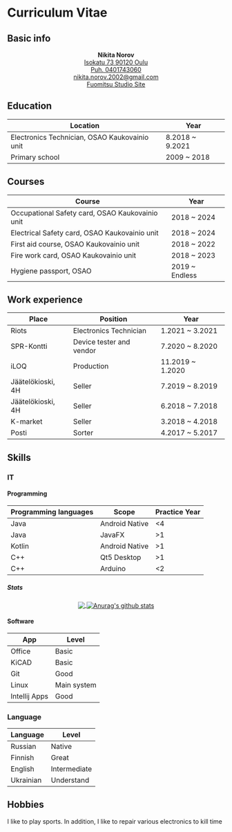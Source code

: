 # Curriculum Vitae

## Basic info

<div align="center">
    <b>Nikita Norov</b>
    <br><a href="https://www.google.com/maps/place/Isokatu+73,+90120+Oulu">Isokatu 73 90120 Oulu</a>
    <br><a href="tel:+358401743060">Puh. 0401743060</a>
    <br><a href="mailto:nikita.norov.2002@gmail.com">nikita.norov.2002@gmail.com</a>
    <br><a href="https://fstudio.dev">Fuomitsu Studio Site</a>
</div>

## Education

<div align="center">
  <table>
    <thead>
      <tr>
        <th>Location</th>
        <th>Year</th>
      </tr>
   </thead>
   <tbody>
    <tr>
      <td>Electronics Technician, OSAO Kaukovainio unit</td>
      <td>8.2018 ~ 9.2021</td>
     </tr>
     <tr>
       <td>Primary school</td>
       <td>2009 ~ 2018</td>
     </tr>
    </tbody>
  </table>
</div>

## Courses

<div align="center">
  <table>
    <thead>
      <tr>
        <th>Course</th>
        <th>Year</th>
      </tr>
   </thead>
   <tbody>
    <tr>
      <td>Occupational Safety card, OSAO Kaukovainio unit</td>
      <td>2018 ~ 2024</td>
     </tr>
     <tr>
       <td>Electrical Safety card, OSAO Kaukovainio unit</td>
       <td>2018 ~ 2024</td>
     </tr>
     <tr>
       <td>First aid course, OSAO Kaukovainio unit</td>
       <td>2018 ~ 2022</td>
     </tr>
     <tr>
       <td>Fire work card, OSAO Kaukovainio unit</td>
       <td>2018 ~ 2023</td>
     </tr>
     <tr>
       <td>Hygiene passport, OSAO</td>
       <td>2019 ~ Endless</td>
     </tr>
    </tbody>
  </table>
</div>

## Work experience

<div align="center">
  <table>
    <thead>
      <tr>
        <th>Place</th>
        <th>Position</th>
        <th>Year</th>
      </tr>
   </thead>
   <tbody>
    <tr>
      <td>Riots</td>
      <td>Electronics Technician</td>
      <td>1.2021 ~ 3.2021</td>
     </tr>
     <tr>
       <td>SPR-Kontti</td>
       <td>Device tester and vendor</td>
       <td>7.2020 ~ 8.2020</td>
     </tr>
     <tr>
       <td>iLOQ</td>
       <td>Production</td>
       <td>11.2019 ~ 1.2020</td>
     </tr>
     <tr>
       <td>Jäätelökioski, 4H</td>
       <td>Seller</td>
       <td>7.2019 ~ 8.2019</td>
     </tr>
     <tr>
       <td>Jäätelökioski, 4H</td>
       <td>Seller</td>
       <td>6.2018 ~ 7.2018</td>
     </tr>
     <tr>
       <td>K-market</td>
       <td>Seller</td>
       <td>3.2018 ~ 4.2018</td>
     </tr>
     <tr>
       <td>Posti</td>
       <td>Sorter</td>
       <td>4.2017 ~ 5.2017</td>
     </tr>
    </tbody>
  </table>
</div>

## Skills

### IT

#### Programming

<div align="center">
  <table>
    <thead>
      <tr>
        <th>Programming languages</th>
        <th>Scope</th>
        <th>Practice Year</th>
      </tr>
   </thead>
   <tbody>
    <tr>
      <td>Java</td>
      <td>Android Native</td>
      <td><4</td>
     </tr>
    <tr>
      <td>Java</td>
      <td>JavaFX</td>
      <td>>1</td>
     </tr>
     <tr>
       <td>Kotlin</td>
       <td>Android Native</td>
       <td>>1</td>
     </tr>
     <tr>
       <td>C++</td>
       <td>Qt5 Desktop</td>
       <td>>1</td>
     </tr>
     <tr>
       <td>C++</td>
       <td>Arduino</td>
       <td><2</td>
     </tr>
    </tbody>
  </table>
</div>

##### Stats
<div align="center">
  <a href="https://github.com/syorito-hatsuki">
    <img align="center" src="https://github-readme-stats.anuraghazra1.vercel.app/api?username=syorito-hatsuki&show_icons=true&include_all_commits=true&theme=vue"/>
  </a>
  <a href="https://github.com/syorito-hatsuki">
    <img align="center" src="https://github-readme-stats.vercel.app/api/top-langs/?username=syorito-hatsuki&include_all_commits=true&theme=vue" alt="Anurag's github stats" />
  </a>
</div>

#### Software

<div align="center">
  <table>
    <thead>
      <tr>
        <th>App</th>
        <th>Level</th>
      </tr>
   </thead>
   <tbody>
    <tr>
      <td>Office</td>
      <td>Basic</td>
     </tr>
     <tr>
       <td>KiCAD</td>
       <td>Basic</td>
     </tr>
     <tr>
       <td>Git</td>
       <td>Good</td>
     </tr>
     <tr>
       <td>Linux</td>
       <td>Main system</td>
     </tr>
     <tr>
       <td>Intellij Apps</td>
       <td>Good</td>
     </tr>
    </tbody>
  </table>
</div>

### Language

<div align="center">
  <table>
    <thead>
      <tr>
        <th>Language</th>
        <th>Level</th>
      </tr>
   </thead>
   <tbody>
    <tr>
      <td>Russian</td>
      <td>Native</td>
     </tr>
     <tr>
       <td>Finnish</td>
       <td>Great</td>
     </tr>
     <tr>
       <td>English</td>
       <td>Intermediate</td>
     </tr>
     <tr>
       <td>Ukrainian</td>
       <td>Understand</td>
     </tr>
    </tbody>
  </table>
</div>

## Hobbies
I like to play sports. In addition, I like to repair various electronics to kill time
